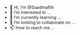 - 👋 Hi, I’m @Saadmaflih
- 👀 I’m interested in ...
- 🌱 I’m currently learning ...
- 💞️ I’m looking to collaborate on ...
- 📫 How to reach me ...

<!---
Saadmaflih/Saadmaflih is a ✨ special ✨ repository because its `README.md` (this file) appears on your GitHub profile.
You can click the Preview link to take a look at your changes.
--->
